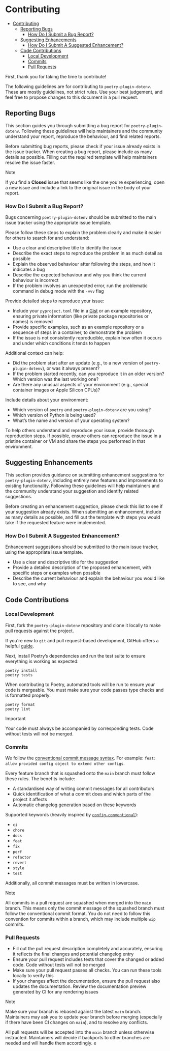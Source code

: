 # Contributing

- [Contributing](#contributing)
  - [Reporting Bugs](#reporting-bugs)
    - [How Do I Submit a Bug Report?](#how-do-i-submit-a-bug-report)
  - [Suggesting Enhancements](#suggesting-enhancements)
    - [How Do I Submit A Suggested Enhancement?](#how-do-i-submit-a-suggested-enhancement)
  - [Code Contributions](#code-contributions)
    - [Local Development](#local-development)
    - [Commits](#commits)
    - [Pull Requests](#pull-requests)

First, thank you for taking the time to contribute!

The following guidelines are for contributing to `poetry-plugin-dotenv`. These are mostly guidelines, not strict rules. Use your best judgement, and feel free to propose changes to this document in a pull request.

## Reporting Bugs

This section guides you through submitting a bug report for `poetry-plugin-dotenv`. Following these guidelines will help maintainers and the community understand your report, reproduce the behaviour, and find related reports.

Before submitting bug reports, please check if your issue already exists in the issue tracker. When creating a bug report, please include as many details as possible. Filling out the required template will help maintainers resolve the issue faster.

> [!NOTE]
> If you find a **Closed** issue that seems like the one you're experiencing, open a new issue and include a link to the original issue in the body of your report.

### How Do I Submit a Bug Report?

Bugs concerning `poetry-plugin-dotenv` should be submitted to the main issue tracker using the appropriate issue template.

Please follow these steps to explain the problem clearly and make it easier for others to search for and understand:

- Use a clear and descriptive title to identify the issue
- Describe the exact steps to reproduce the problem in as much detail as possible
- Explain the observed behaviour after following the steps, and how it indicates a bug
- Describe the expected behaviour and why you think the current behaviour is incorrect
- If the problem involves an unexpected error, run the problematic command in debug mode with the `-vvv` flag

Provide detailed steps to reproduce your issue:

- Include your `pyproject.toml` file in a [Gist](https://gist.github.com) or an example repository, ensuring private information (like private package repositories or names) is removed
- Provide specific examples, such as an example repository or a sequence of steps in a container, to demonstrate the problem
- If the issue is not consistently reproducible, explain how often it occurs and under which conditions it tends to happen

Additional context can help:

- Did the problem start after an update (e.g., to a new version of `poetry-plugin-dotenv`), or was it always present?
- If the problem started recently, can you reproduce it in an older version? Which version was the last working one?
- Are there any unusual aspects of your environment (e.g., special container images or Apple Silicon CPUs)?

Include details about your environment:

- Which version of `poetry` and `poetry-plugin-dotenv` are you using?
- Which version of Python is being used?
- What’s the name and version of your operating system?

To help others understand and reproduce your issue, provide thorough reproduction steps. If possible, ensure others can reproduce the issue in a pristine container or VM and share the steps you performed in that environment.

## Suggesting Enhancements

This section provides guidance on submitting enhancement suggestions for `poetry-plugin-dotenv`, including entirely new features and improvements to existing functionality. Following these guidelines will help maintainers and the community understand your suggestion and identify related suggestions.

Before creating an enhancement suggestion, please check this list to see if your suggestion already exists. When submitting an enhancement, include as many details as possible, and fill out the template with steps you would take if the requested feature were implemented.

### How Do I Submit A Suggested Enhancement?

Enhancement suggestions should be submitted to the main issue tracker, using the appropriate issue template.

- Use a clear and descriptive title for the suggestion
- Provide a detailed description of the proposed enhancement, with specific steps or examples when possible
- Describe the current behaviour and explain the behaviour you would like to see, and why

## Code Contributions

### Local Development

First, fork the `poetry-plugin-dotenv` repository and clone it locally to make pull requests against the project.

If you're new to `git` and pull request-based development, GitHub offers a helpful [guide](https://docs.github.com/en/get-started/quickstart/contributing-to-projects).

Next, install Poetry’s dependencies and run the test suite to ensure everything is working as expected:

```shell
poetry install
poetry tests
```

When contributing to Poetry, automated tools will be run to ensure your code is mergeable. You must make sure your code passes type checks and is formatted properly:

```shell
poetry format
poetry lint
```

> [!IMPORTANT]
> Your code must always be accompanied by corresponding tests. Code without tests will not be merged.

### Commits

We follow the [conventional commit message syntax](https://www.conventionalcommits.org/en/v1.0.0). For example: `feat: allow provided config object to extend other configs`.

Every feature branch that is squashed onto the `main` branch must follow these rules. The benefits include:

- A standardised way of writing commit messages for all contributors
- Quick identification of what a commit does and which parts of the project it affects
- Automatic changelog generation based on these keywords

Supported keywords (heavily inspired by [`config-conventional`](https://github.com/conventional-changelog/commitlint/tree/master/%40commitlint/config-conventional)):

- `ci`
- `chore`
- `docs`
- `feat`
- `fix`
- `perf`
- `refactor`
- `revert`
- `style`
- `test`

Additionally, all commit messages must be written in lowercase.

> [!NOTE]
> All commits in a pull request are squashed when merged into the `main` branch. This means only the commit message of the squashed branch must follow the conventional commit format. You do not need to follow this convention for commits within a branch, which may include multiple `wip` commits.

### Pull Requests

- Fill out the pull request description completely and accurately, ensuring it reflects the final changes and potential changelog entry
- Ensure your pull request includes tests that cover the changed or added code. Code without tests will not be merged
- Make sure your pull request passes all checks. You can run these tools locally to verify this
- If your changes affect the documentation, ensure the pull request also updates the documentation. Review the documentation preview generated by CI for any rendering issues

> [!NOTE]
> Make sure your branch is rebased against the latest `main` branch. Maintainers may ask you to update your branch before merging (especially if there have been CI changes on `main`), and to resolve any conflicts.

All pull requests will be accepted into the `main` branch unless otherwise instructed. Maintainers will decide if backports to other branches are needed and will handle them accordingly.
e